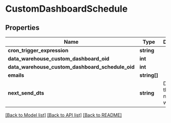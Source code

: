 # CustomDashboardSchedule

## Properties
Name | Type | Description | Notes
------------ | ------------- | ------------- | -------------
**cron_trigger_expression** | **string** |  | [optional] 
**data_warehouse_custom_dashboard_oid** | **int** |  | [optional] 
**data_warehouse_custom_dashboard_schedule_oid** | **int** |  | [optional] 
**emails** | **string[]** |  | [optional] 
**next_send_dts** | **string** | Date/time that the next send will occur. | [optional] 

[[Back to Model list]](../README.md#documentation-for-models) [[Back to API list]](../README.md#documentation-for-api-endpoints) [[Back to README]](../README.md)


